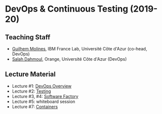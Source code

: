 # DevOps & Continuous Testing (2019-20)

## Teaching Staff

  * [Guilhem Molines](guilhem.molines@univ-cotedazur.fr), IBM France Lab, Université Côte d'Azur (co-head, DevOps)
  * [Salah Dahmoul](Salah.DAHMOUL@univ-cotedazur.fr), Orange, Université Côte d'Azur (DevOps)


## Lecture Material

  - Lecture #1: [DevOps Overview](https://github.com/collet/isa-devops/blob/master/DevOps/week1_overview_devops_v0.1.pdf)
  - Lecture #2: [Testing](https://github.com/collet/isa-devops/blob/master/DevOps/week2_testing_v0.3.pdf)
  - Lecture #3, #4: [Software Factory](https://github.com/collet/isa-devops/blob/master/DevOps/week3_software_factory_v0.5.pdf)
  - Lecture #5: whiteboard session
  - Lecture #7: [Containers](https://github.com/collet/isa-devops/blob/master/DevOps/week7_containers_v0.5.pdf)

